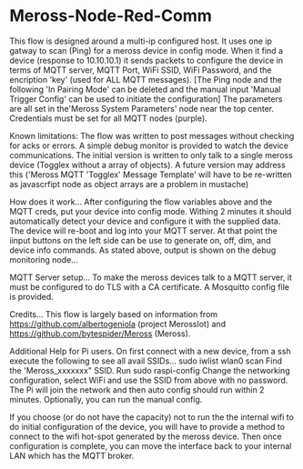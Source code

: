 # Meross-Node-Red-Comm

This flow is designed around a multi-ip configured host.  It uses one ip gatway to scan (Ping) for a meross device in config mode. When it find a device (response to 10.10.10.1) it sends packets to configure the device in terms of MQTT server, MQTT Port, WiFi SSID, WiFi Password, and the encription 'key' (used for ALL MQTT messages).  [The Ping node and the following 'In Pairing Mode' can be deleted and the manual input 'Manual Trigger Config' can be used to initiate the configuration] The parameters are all set in the'Meross System Parameters' node near the top center.  Credentials must be set for all MQTT nodes (purple).

Known limitations: The flow was written to post messages without checking for acks or errors.  A simple debug monitor is provided to watch the device communications.  The initial version is written to only talk to a single meross device (Togglex without a array of objects).  A future version may address this ('Meross MQTT 'Togglex' Message Template' will have to be re-written as javascrfipt node as object arrays are a problem in mustache)

How does it work...
After configuring the flow variables above and the MQTT creds, put your device into config mode.  Withing 2 minutes it should automatically detect your device and configure it with the supplied data.  The device will re-boot and log into your MQTT server.  At that point the iinput buttons on the left side can be use to generate on, off, dim, and device info commands.  As stated above, output is shown on the debug monitoring node...

MQTT Server setup...
To make the meross devices talk to a MQTT server, it must be configured to do TLS with a CA certificate.  A Mosquitto config file is provided.

Credits...
This flow is largely based on information from https://github.com/albertogeniola (project MerossIot) and https://github.com/bytespider/Meross (Meross).

Additional Help for Pi users.  On first connect with a new device, from a ssh execute the following to see all avail SSIDs...
sudo iwlist wlan0 scan
Find the 'Meross_xxxxxxx" SSID.  Run
sudo raspi-config
Change the networking configuration, select WiFi and use the SSID from above with no password.  The Pi will join the network and then auto config should run within 2 minutes.  Optionally, you can run the manual config.

If you choose (or do not have the capacity) not to run the the internal wifi to do initial configuration of the device, you will have to provide a method to connect to the wifi hot-spot generated by the meross device.  Then once configuration is complete, you can move the interface back to your internal LAN which has the MQTT broker.
